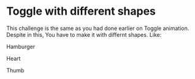 # Toggle with different shapes
This challenge is the same as you had done earlier on Toggle animation.
Despite in this, You have to make it with differnt shapes.
Like:

Hamburger

Heart

Thumb


